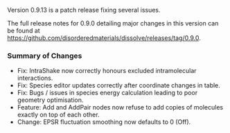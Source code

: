 Version 0.9.13 is a patch release fixing several issues.

The full release notes for 0.9.0 detailing major changes in this version can be found at https://github.com/disorderedmaterials/dissolve/releases/tag/0.9.0.

### Summary of Changes
- Fix: IntraShake now correctly honours excluded intramolecular interactions.
- Fix: Species editor updates correctly after coordinate changes in table.
- Fix: Bugs / issues in species energy calculation leading to poor geometry optimisation.
- Feature: Add and AddPair nodes now refuse to add copies of molecules exactly on top of each other.
- Change: EPSR fluctuation smoothing now defaults to 0 (Off).
